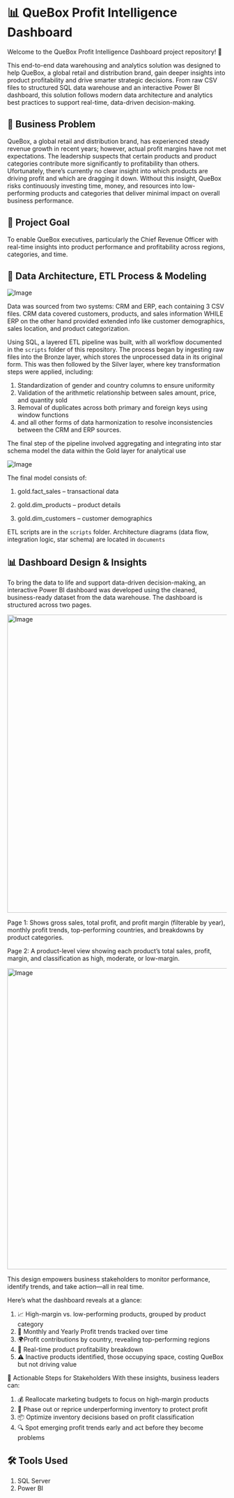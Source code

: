 #  📊 QueBox Profit Intelligence Dashboard

Welcome to the QueBox Profit Intelligence Dashboard project repository! 🚀

This end-to-end data warehousing and analytics solution was designed to help QueBox, a global retail and distribution brand, gain deeper insights into product profitability and drive smarter strategic decisions. From raw CSV files to structured SQL data warehouse and an interactive Power BI dashboard, this solution follows modern data architecture and analytics best practices to support real-time, data-driven decision-making.

## 🚨 Business Problem

QueBox, a global retail and distribution brand, has experienced steady revenue growth in recent years; however, actual profit margins have not met expectations. The leadership suspects that certain products and product categories contribute more significantly to profitability than others. Ufortunately, there’s currently no clear insight into which products are driving profit and which are dragging it down. Without this insight, QueBox risks continuously investing time, money, and resources into low-performing products and categories that deliver minimal impact on overall business performance.

## 🎯 Project Goal

To enable QueBox executives, particularly the Chief Revenue Officer with real-time insights into product performance and profitability across regions, categories, and time.

## 🧱 Data Architecture, ETL Process & Modeling

![Image](https://github.com/user-attachments/assets/c2312e74-880d-477c-ae2f-57b99c3f85a7)

Data was sourced from two systems: CRM and ERP, each containing 3 CSV files. CRM data covered customers, products, and sales information WHILE ERP on the other hand provided extended info like customer demographics, sales location, and product categorization.

Using SQL, a layered ETL pipeline was built, with all workflow documented in the `scripts` folder of this repository. The process began by ingesting raw files into the Bronze layer, which stores the unprocessed data in its original form. This was then followed by the Silver layer, where key transformation steps were applied, including:
1. Standardization of gender and  country columns to ensure uniformity
2. Validation of the arithmetic relationship between sales amount, price, and quantity sold
3. Removal of duplicates across both primary and foreign keys using window functions
4. and all other forms of data harmonization to resolve inconsistencies between the CRM and ERP sources.

The final step of the pipeline involved aggregating and integrating into star schema model the data within the Gold layer for analytical use

![Image](https://github.com/user-attachments/assets/bc882804-6891-4cbb-ba8e-eee25f3e8131)

The final model consists of:

1. gold.fact_sales – transactional data

2. gold.dim_products – product details

3. gold.dim_customers – customer demographics

ETL scripts are in the `scripts` folder. Architecture diagrams (data flow, integration logic, star schema) are located in `documents`


## 📊 Dashboard Design & Insights


To bring the data to life and support data-driven decision-making, an interactive Power BI dashboard was developed using the cleaned, business-ready dataset from the data warehouse. The dashboard is structured across two pages. 

<img width="858" height="683" alt="Image" src="https://github.com/user-attachments/assets/c623395d-9614-4a98-ac60-b46da53008bf" />

Page 1: Shows gross sales, total profit, and profit margin (filterable by year), monthly profit trends, top-performing countries, and breakdowns by product categories.


Page 2: A product-level view showing each product’s total sales, profit, margin, and classification as high, moderate, or low-margin.

<img width="857" height="690" alt="Image" src="https://github.com/user-attachments/assets/c8f201c3-4981-4fbe-9157-67d584d33502" />


This design empowers business stakeholders to monitor performance, identify trends, and take action—all in real time.

Here’s what the dashboard reveals at a glance:
1. 📈 High-margin vs. low-performing products, grouped by product category
2. 📅 Monthly and Yearly Profit trends tracked over time
3. 🌍Profit contributions by country, revealing top-performing regions
4. 🧾 Real-time product profitability breakdown 
5. ⚠️ Inactive products identified, those occupying space, costing QueBox but not driving value

🚀 Actionable Steps for Stakeholders
With these insights, business leaders can:
1. 💰 Reallocate marketing budgets to focus on high-margin products
2. 🧹 Phase out or reprice underperforming inventory to protect profit
3. 📦 Optimize inventory decisions based on profit classification
4. 🔍 Spot emerging profit trends early  and act before they become problems


## 🛠️ Tools Used 
1. SQL Server
2. Power BI







